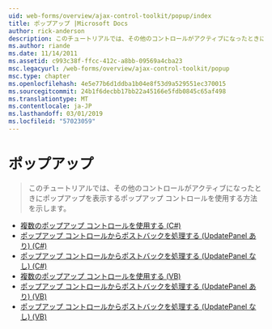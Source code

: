 ```yaml
---
uid: web-forms/overview/ajax-control-toolkit/popup/index
title: ポップアップ |Microsoft Docs
author: rick-anderson
description: このチュートリアルでは、その他のコントロールがアクティブになったときにポップアップを表示するポップアップ コントロールを使用する方法を示します。
ms.author: riande
ms.date: 11/14/2011
ms.assetid: c993c38f-ffcc-412c-a8bb-09569a4cba23
msc.legacyurl: /web-forms/overview/ajax-control-toolkit/popup
msc.type: chapter
ms.openlocfilehash: 4e5e77b6d1ddba1b04e8f53d9a529551ec370015
ms.sourcegitcommit: 24b1f6decbb17bb22a45166e5fdb0845c65af498
ms.translationtype: MT
ms.contentlocale: ja-JP
ms.lasthandoff: 03/01/2019
ms.locfileid: "57023059"
---
```

<a name="popup"></a>ポップアップ
====================
> このチュートリアルでは、その他のコントロールがアクティブになったときにポップアップを表示するポップアップ コントロールを使用する方法を示します。


- [複数のポップアップ コントロールを使用する (C#)](using-multiple-popup-controls-cs.md)
- [ポップアップ コントロールからポストバックを処理する (UpdatePanel あり) (C#)](handling-postbacks-from-a-popup-control-with-an-updatepanel-cs.md)
- [ポップアップ コントロールからポストバックを処理する (UpdatePanel なし) (C#)](handling-postbacks-from-a-popup-control-without-an-updatepanel-cs.md)
- [複数のポップアップ コントロールを使用する (VB)](using-multiple-popup-controls-vb.md)
- [ポップアップ コントロールからポストバックを処理する (UpdatePanel あり) (VB)](handling-postbacks-from-a-popup-control-with-an-updatepanel-vb.md)
- [ポップアップ コントロールからポストバックを処理する (UpdatePanel なし) (VB)](handling-postbacks-from-a-popup-control-without-an-updatepanel-vb.md)
